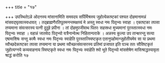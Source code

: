 +++
title = "१७"

+++
उपस्थितेऽन्ने
ओदनस्य मांसानामिति समवदय सर्पिर्मिश्रस्य जुहोत्येकाष्टकां पश्यत
दोहमानामन्नं मांसवद्घृतवत्स्वधावत् । तद्ब्राह्मणैरतिपूतमनन्तमक्षय्यं
मे अस्तु स्वधा नमः पितृभ्यः स्वाहा । एकाष्टका तपसा तप्यमाना संवत्सरस्य
पत्नी दुदुहे प्रपीना । तां दोहमुपजीवाथ पितरः सहस्रधा मुच्यमानां
पुरस्तात्स्वधा नमः पितृभ्यः स्वाहा । वहान्नं जातवेदः
पितृभ्यो यत्रैनान्वेत्थ निहितान्पराके । अन्नस्य कुल्या उप
तान्क्षरन्तु सत्या एषामाशिषः सन्तु कामैः स्वधा नमः
पितृभ्यः स्वाहेति पुरस्तात्स्विष्टकृत एतानुपहोमान्जुहोतीयमेव सा या
प्रथमा व्यौच्छदेकाष्टका तपसा तप्यमाना या प्रथमा
व्यौच्छत्संवत्सरस्य प्रतिमां प्रजापत इति पञ्च
ततः सौविष्टकृतं जुहोत्यग्नये कव्यवाहनाय स्विष्टकृते स्वधा नमः पितृभ्यः
स्वाहेति श्वो भूते पितृभ्यो मांसशेषेण मासिश्राद्धस्यावृता श्राद्धं करोति
१७   
